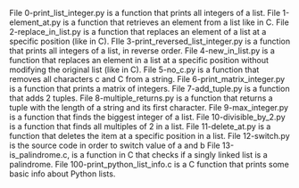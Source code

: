 File 0-print_list_integer.py is a function that prints all integers of a list.
File 1-element_at.py is a function that retrieves an element from a list like in C.
File 2-replace_in_list.py is a function that replaces an element of a list at a specific position (like in C).
FIle 3-print_reversed_list_integer.py is a function that prints all integers of a list, in reverse order.
File 4-new_in_list.py is a function that replaces an element in a list at a specific position without modifying the original list (like in C).
File 5-no_c.py is a function that removes all characters c and C from a string.
File 6-print_matrix_integer.py is a function that prints a matrix of integers.
File 7-add_tuple.py is a function that adds 2 tuples.
File 8-multiple_returns.py is a function that returns a tuple with the length of a string and its first character.
File 9-max_integer.py is a function that finds the biggest integer of a list.
File 10-divisible_by_2.py is a function that finds all multiples of 2 in a list.
File 11-delete_at.py is a function that deletes the item at a specific position in a list.
File 12-switch.py is the source code in order to switch value of a and b
File 13-is_palindrome.c, is a function in C that checks if a singly linked list is a palindrome.
File 100-print_python_list_info.c is a C function that prints some basic info about Python lists.
